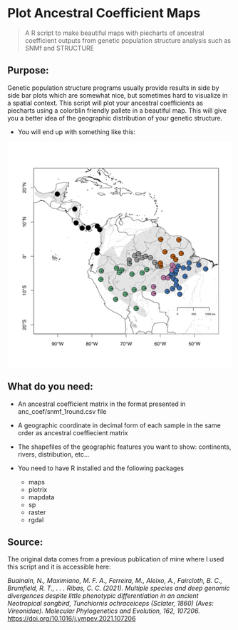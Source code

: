 # Plot Ancestral Coefficient Maps
> A R script to make beautiful maps with piecharts of ancestral coefficient outputs from genetic population structure analysis such as SNMf and STRUCTURE

## Purpose:
Genetic population structure programs usually provide results in side by side bar plots which are somewhat nice, but sometimes hard to visualize in a spatial context. This script will plot your ancestral coefficients as piecharts using a colorblin friendly pallete in a beautiful map. This will give you a better idea of the geographic distribution of your genetic structure. 

* You will end up with something like this:

![map](figures/example_map.png "example output map")
## What do you need:

* An ancestral coefficient matrix in the format presented in anc_coef/snmf_1round.csv file

* A geographic coordinate in decimal form of each sample in the same order as ancestral coeffiecient matrix

* The shapefiles of the geographic features you want to show: continents, rivers, distribution, etc...

* You need to have R installed and the following packages
    * maps
    * plotrix
    * mapdata
    * sp
    * raster
    * rgdal

## Source:

The original data comes from a previous publication of mine where I used this script and it is accessible here:

*Buainain, N., Maximiano, M. F. A., Ferreira, M., Aleixo, A., Faircloth, B. C., Brumfield, R. T., . . . Ribas, C. C. (2021). Multiple species and deep genomic divergences despite little phenotypic differentiation in an ancient Neotropical songbird, Tunchiornis ochraceiceps (Sclater, 1860) (Aves: Vireonidae). Molecular Phylogenetics and Evolution, 162, 107206.* <https://doi.org/10.1016/j.ympev.2021.107206>

